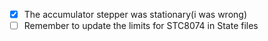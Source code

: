 - [x] The accumulator stepper was stationary(i was wrong)
- [ ] Remember to update the limits for STC8074 in State files